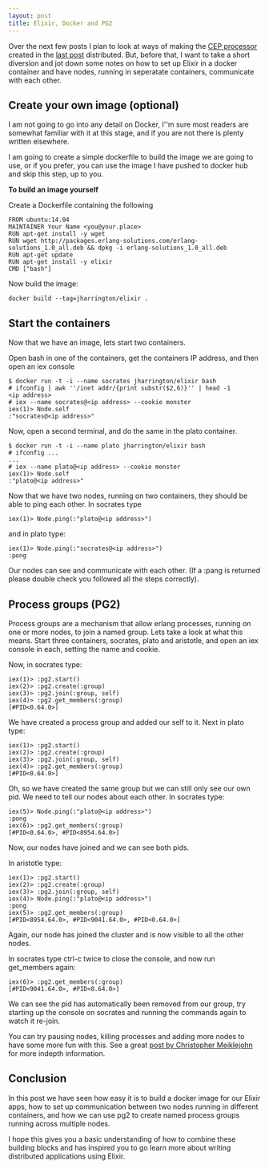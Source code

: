 ```yaml
---
layout: post
title: Elixir, Docker and PG2
---
```


Over the next few posts I plan to look at ways of making the [CEP processor](http://blog.jonharrington.org/a-simple-cep-processor-in-elixir/) created in the [last post](http://blog.jonharrington.org/a-simple-cep-processor-in-elixir/) distributed. But, before that, I want to take a short diversion and jot down some notes on how to set up Elixir in a docker container and have nodes, running in seperatate containers, communicate with each other.

## Create your own image (optional)

I am not going to go into any detail on Docker, I''m sure most readers are somewhat familiar with it at this stage, and if you are not there is plenty written elsewhere. 

I am going to create a simple dockerfile to build the image we are going to use, or if you prefer, you can use the image I have pushed to docker hub and skip this step, up to you.

**To build an image yourself**

Create a Dockerfile containing the following

```
FROM ubuntu:14.04
MAINTAINER Your Name <you@your.place>
RUN apt-get install -y wget
RUN wget http://packages.erlang-solutions.com/erlang-solutions_1.0_all.deb && dpkg -i erlang-solutions_1.0_all.deb
RUN apt-get update
RUN apt-get install -y elixir
CMD ["bash"]
```

Now build the image:

    docker build --tag=jharrington/elixir .


## Start the containers

Now that we have an image, lets start two containers.
   
Open bash in one of the containers, get the containers IP address, and then open an iex console

    $ docker run -t -i --name socrates jharrington/elixir bash
    # ifconfig | awk ''/inet addr/{print substr($2,6)}'' | head -1
    <ip address>
    # iex --name socrates@<ip address> --cookie monster
    iex(1)> Node.self
    :"socrates@<ip address>"
    
Now, open a second terminal, and do the same in the plato container.

    $ docker run -t -i --name plato jharrington/elixir bash
    # ifconfig ...
    ...
    # iex --name plato@<ip address> --cookie monster
    iex(1)> Node.self
    :"plato@<ip address>"
    
Now that we have two nodes, running on two containers, they should be able to ping each other. In socrates type

    iex(1)> Node.ping(:"plato@<ip address>")
        
and in plato type:

    iex(1)> Node.ping(:"socrates@<ip address>")
    :pong


Our nodes can see and communicate with each other. (If a :pang is returned please double check you followed all the steps correctly).

## Process groups (PG2)

Process groups are a mechanism that allow erlang processes, running on one or more nodes, to join a named group. Lets take a look at what this means. Start three containers, socrates, plato and aristotle, and open an iex console in each, setting the name and cookie.

Now, in socrates type:

    iex(1)> :pg2.start()
    iex(2)> :pg2.create(:group)
    iex(3)> :pg2.join(:group, self)    
    iex(4)> :pg2.get_members(:group)
    [#PID<0.64.0>]    
    
We have created a process group and added our self to it. Next in plato type:

    iex(1)> :pg2.start()
    iex(2)> :pg2.create(:group)
    iex(3)> :pg2.join(:group, self)    
    iex(4)> :pg2.get_members(:group)
    [#PID<0.64.0>]    

Oh, so we have created the same group but we can still only see our own pid. We need to tell our nodes about each other. In socrates type:

    iex(5)> Node.ping(:"plato@<ip address>")
    :pong
    iex(6)> :pg2.get_members(:group)    
    [#PID<0.64.0>, #PID<8954.64.0>]    

Now, our nodes have joined and we can see both pids. 

In aristotle type:

    iex(1)> :pg2.start()
    iex(2)> :pg2.create(:group)
    iex(3)> :pg2.join(:group, self)    
    iex(4)> Node.ping(:"plato@<ip address>")
    :pong
    iex(5)> :pg2.get_members(:group)    
    [#PID<8954.64.0>, #PID<9041.64.0>, #PID<0.64.0>]        

Again, our node has joined the cluster and is now visible to all the other nodes. 

In socrates type ctrl-c twice to close the console, and now run get_members again:

    iex(6)> :pg2.get_members(:group)
    [#PID<9041.64.0>, #PID<0.64.0>]       

We can see the pid has automatically been removed from our group, try starting up the console on socrates and running the commands again to watch it re-join.

You can try pausing nodes, killing processes and adding more nodes to have some more fun with this. See a great [post by Christopher Meiklejohn](http://christophermeiklejohn.com/erlang/2013/06/03/erlang-pg2-failure-semantics.html) for more indepth information.


## Conclusion

In this post we have seen how easy it is to build a docker image for our Elixir apps, how to set up communication between two nodes running in different containers, and how we can use pg2 to create named process groups running across multiple nodes. 

I hope this gives you a basic understanding of how to combine these building blocks and has inspired you to go learn more about writing distributed applications using Elixir.
